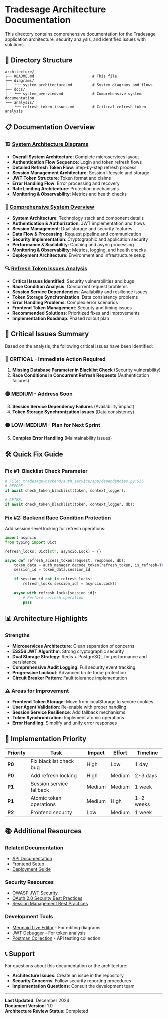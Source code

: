 # Tradesage Architecture Documentation

This directory contains comprehensive documentation for the Tradesage application architecture, security analysis, and identified issues with solutions.

## 📁 Directory Structure

```
architecture/
├── README.md                          # This file
├── diagrams/
│   └── system_architecture.md         # System diagrams and flows
├── docs/
│   └── system_overview.md             # Comprehensive system documentation
└── analysis/
    └── refresh_token_issues.md        # Critical refresh token analysis
```

## 📋 Documentation Overview

### 🏗️ [System Architecture Diagrams](./diagrams/system_architecture.md)
- **Overall System Architecture**: Complete microservices layout
- **Authentication Flow Sequence**: Login and token refresh flows
- **Detailed Refresh Token Flow**: Step-by-step refresh process
- **Session Management Architecture**: Session lifecycle and storage
- **JWT Token Structure**: Token format and claims
- **Error Handling Flow**: Error processing and recovery
- **Rate Limiting Architecture**: Protection mechanisms
- **Monitoring & Observability**: Metrics and health checks

### 📖 [Comprehensive System Overview](./docs/system_overview.md)
- **System Architecture**: Technology stack and component details
- **Authentication & Authorization**: JWT implementation and flows
- **Session Management**: Dual storage and security features
- **Data Flow & Processing**: Request pipeline and communication
- **Security Implementation**: Cryptographic and application security
- **Performance & Scalability**: Caching and async processing
- **Monitoring & Observability**: Metrics, logging, and health checks
- **Deployment Architecture**: Environment and infrastructure setup

### 🔍 [Refresh Token Issues Analysis](./analysis/refresh_token_issues.md)
- **Critical Issues Identified**: Security vulnerabilities and bugs
- **Race Condition Analysis**: Concurrent request problems
- **Session Service Dependencies**: Availability and resilience issues
- **Token Storage Synchronization**: Data consistency problems
- **Error Handling Problems**: Complex error scenarios
- **Frontend Token Management**: Security and timing issues
- **Recommended Solutions**: Prioritized fixes and improvements
- **Implementation Roadmap**: Phased rollout plan

## 🚨 Critical Issues Summary

Based on the analysis, the following critical issues have been identified:

### 🔴 **CRITICAL** - Immediate Action Required
1. **Missing Database Parameter in Blacklist Check** (Security vulnerability)
2. **Race Conditions in Concurrent Refresh Requests** (Authentication failures)

### 🟡 **MEDIUM** - Address Soon
3. **Session Service Dependency Failures** (Availability impact)
4. **Token Storage Synchronization Issues** (Data consistency)

### 🟠 **LOW-MEDIUM** - Plan for Next Sprint
5. **Complex Error Handling** (Maintainability issues)

## 🛠️ Quick Fix Guide

### Fix #1: Blacklist Check Parameter
```python
# File: tradesage-backend/auth_service/app/dependencies.py:535
# BEFORE:
if await check_token_blacklist(token, context_logger):

# AFTER:
if await check_token_blacklist(token, context_logger, db):
```

### Fix #2: Backend Race Condition Protection
Add session-level locking for refresh operations:
```python
import asyncio
from typing import Dict

refresh_locks: Dict[str, asyncio.Lock] = {}

async def refresh_access_token(request, response, db):
    token_data = auth_manager.decode_token(refresh_token, is_refresh=True)
    session_id = token_data.session_id
    
    if session_id not in refresh_locks:
        refresh_locks[session_id] = asyncio.Lock()
    
    async with refresh_locks[session_id]:
        # Perform refresh operation
        pass
```

## 📊 Architecture Highlights

###   **Strengths**
- **Microservices Architecture**: Clean separation of concerns
- **ES256 JWT Algorithm**: Strong cryptographic security
- **Dual Storage Strategy**: Redis + PostgreSQL for performance and persistence
- **Comprehensive Audit Logging**: Full security event tracking
- **Progressive Lockout**: Advanced brute force protection
- **Circuit Breaker Pattern**: Fault tolerance implementation

### ⚠️ **Areas for Improvement**
- **Frontend Token Storage**: Move from localStorage to secure cookies
- **User Agent Validation**: Re-enable with proper handling
- **Session Service Resilience**: Add fallback mechanisms
- **Token Synchronization**: Implement atomic operations
- **Error Handling**: Simplify and unify error responses

## 🚀 Implementation Priority

| Priority | Task | Impact | Effort | Timeline |
|----------|------|--------|--------|----------|
| **P0** | Fix blacklist check bug | High | Low | 1 day |
| **P0** | Add refresh locking | High | Medium | 2-3 days |
| **P1** | Session service fallback | Medium | Medium | 1 week |
| **P1** | Atomic token operations | Medium | High | 1-2 weeks |
| **P2** | Frontend security | Low | Medium | 1 week |

## 📚 Additional Resources

### Related Documentation
- [API Documentation](../tradesage-backend/README.md)
- [Frontend Setup](../frontend/README.md)
- [Deployment Guide](../deployment/README.md)

### Security Resources
- [OWASP JWT Security](https://cheatsheetseries.owasp.org/cheatsheets/JSON_Web_Token_for_Java_Cheat_Sheet.html)
- [OAuth 2.0 Security Best Practices](https://tools.ietf.org/html/draft-ietf-oauth-security-topics)
- [Session Management Best Practices](https://cheatsheetseries.owasp.org/cheatsheets/Session_Management_Cheat_Sheet.html)

### Development Tools
- [Mermaid Live Editor](https://mermaid.live/) - For editing diagrams
- [JWT Debugger](https://jwt.io/) - For token analysis
- [Postman Collection](./postman/) - API testing collection

## 📞 Support

For questions about this documentation or the architecture:
- **Architecture Issues**: Create an issue in the repository
- **Security Concerns**: Follow security reporting procedures
- **Implementation Questions**: Consult the development team

---

**Last Updated**: December 2024  
**Document Version**: 1.0  
**Architecture Review Status**:   Completed 
